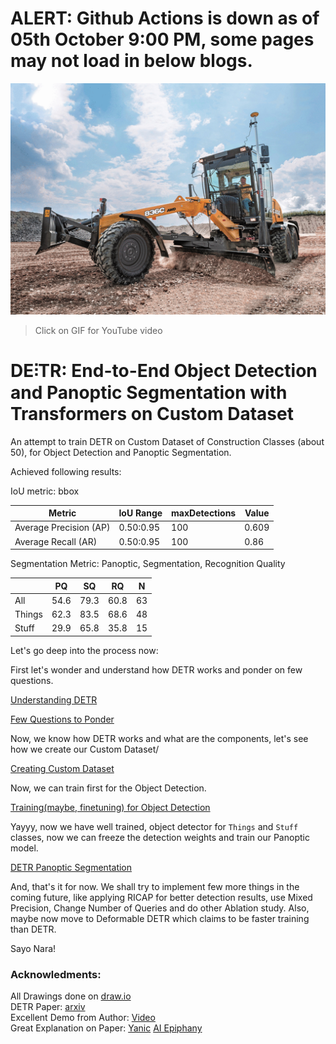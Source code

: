 # ALERT: Github Actions is down as of 05th October 9:00 PM, some pages may not load in below blogs.

[![Panoptic_Flow](./asset/videos/DETR.gif)](https://www.youtube.com/watch?v=wk5iJosZYTM)

> Click on GIF for YouTube video

# **DE⫶TR**: End-to-End Object Detection and Panoptic Segmentation with Transformers on Custom Dataset



An attempt to train DETR on Custom Dataset of Construction Classes (about 50), for Object Detection and Panoptic Segmentation.

Achieved following results:

IoU metric: bbox

| Metric                  | IoU Range | maxDetections | Value |
| ----------------------- | --------- | ------------- | ----- |
| Average Precision  (AP) | 0.50:0.95 | 100           | 0.609 |
| Average Recall     (AR) | 0.50:0.95 | 100           | 0.86  |

Segmentation Metric: Panoptic, Segmentation, Recognition Quality

|        | PQ   | SQ   | RQ   | N    |
| ------ | ---- | ---- | ---- | ---- |
| All    | 54.6 | 79.3 | 60.8 | 63   |
| Things | 62.3 | 83.5 | 68.6 | 48   |
| Stuff  | 29.9 | 65.8 | 35.8 | 15   |



Let's go deep into the process now:



First let's wonder and understand how DETR works and ponder on few questions.

[Understanding DETR](https://abdksyed.github.io/blog/detr/panoptic%20segmentation/object%20detection/2021/09/30/DETR.html)

[Few Questions to Ponder](https://abdksyed.github.io/blog/detr/panoptic%20segmentation/object%20detection/2021/09/30/DETR-QA.html) 



Now, we know how DETR works and what are the components, let's see how we create our Custom Dataset/

[Creating Custom Dataset](https://abdksyed.github.io/blog/custom%20dataset/object%20detection/panoptic%20segmentation/coco/detr/2021/09/30/CustomDataset.html)



Now, we can train first for the Object Detection.

[Training(maybe, finetuning) for Object Detection](https://abdksyed.github.io/blog/custom%20dataset/object%20detection/panoptic%20segmentation/coco/detr/2021/10/02/ObjectDetection-DETR.html)



Yayyy, now we have well trained, object detector for `Things` and `Stuff` classes, now we can freeze the detection weights and train our Panoptic model.

[DETR Panoptic Segmentation](https://abdksyed.github.io/blog/custom%20dataset/object%20detection/panoptic%20segmentation/coco/detr/2021/10/03/PanopticSegmentation-DETR.html) 



And, that's it for now. We shall try to implement few more things in the coming future, like applying RICAP for better detection results, use Mixed Precision, Change Number of Queries and do other Ablation study. Also, maybe now move to Deformable DETR which claims to be faster training than DETR.

Sayo Nara!




### Acknowledments:
All Drawings done on [draw.io](https://app.diagrams.net/)  
DETR Paper: [arxiv](https://arxiv.org/abs/2005.12872)  
Excellent Demo from Author: [Video](https://www.youtube.com/watch?v=utxbUlo9CyY)  
Great Explanation on Paper: [Yanic](https://www.youtube.com/watch?v=T35ba_VXkMY) [AI Epiphany](https://www.youtube.com/watch?v=BNx-wno-0-g)

